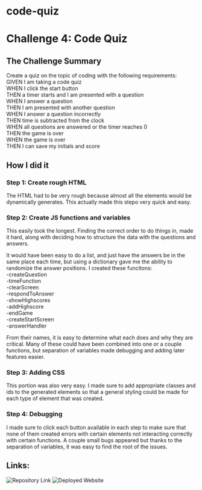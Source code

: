 # code-quiz
# Challenge 4: Code Quiz

## The Challenge Summary
Create a quiz on the topic of coding with the following requirements:  
GIVEN I am taking a code quiz  
WHEN I click the start button  
THEN a timer starts and I am presented with a question  
WHEN I answer a question  
THEN I am presented with another question  
WHEN I answer a question incorrectly  
THEN time is subtracted from the clock  
WHEN all questions are answered or the timer reaches 0  
THEN the game is over  
WHEN the game is over  
THEN I can save my initials and score  

## How I did it

### Step 1: Create rough HTML
The HTML had to be very rough because almost all the elements would be dynamically generates. This actually made this stepo very quick and easy.

### Step 2: Create JS functions and variables
This easily took the longest. Finding the correct order to do things in, made it hard, along with deciding how to structure the data with the questions and answers.

It would have been easy to do a list, and just have the answers be in the same place each time, but using a dictionary gave me the ability to randomize the answer positions.
I created these funcitons:  
-createQuestion  
-timeFunction  
-clearScreen  
-respondToAnswer  
-showHighscores  
-addHighscore  
-endGame  
-createStartScreen  
-answerHandler  

From their names, it is easy to determine what each does and why they are critical. Many of these could have been combined into one or a couple functions, but separation of variables made debugging and adding later features easier.  

### Step 3: Adding CSS
This portion was also very easy. I made sure to add appropriate classes and ids to the generated elements so that a general styling could be made for each type of element that was created.

### Step 4: Debugging
I made sure to click each button available in each step to make sure that none of them created errors with certain elements not interacting correctly with certain functions.
A couple small bugs appeared but thanks to the separation of variables, it was easy to find the root of the issues.

## Links:
![Repository Link](https://github.com/ecarlson0123/code-quiz)
![Deployed Website](https://ecarlson0123.github.io/code-quiz/)
